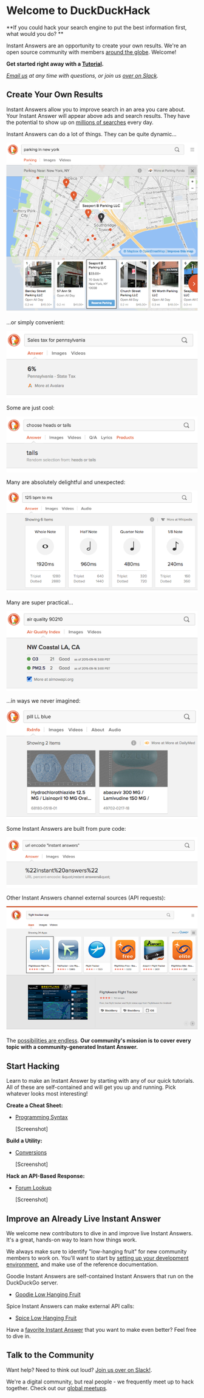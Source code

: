 # Welcome to DuckDuckHack

**If you could hack your search engine to put the best information first, what would you do? **

Instant Answers are an opportunity to create your own results. We're an open source community with members [around the globe](http://duckduckgo.meetup.com/). Welcome!

**Get started right away with a [Tutorial](#).**

*[Email us](mailto:open@duckduckgo.com) at any time with questions, or join us [over on Slack](mailto:QuackSlack@duckduckgo.com?subject=AddMe).* 

## Create Your Own Results

Instant Answers allow you to improve search in an area you care about. Your Instant Answer will appear above ads and search results. They have the potential to show up on [millions of searches](https://duckduckgo.com/traffic.html) every day.

Instant Answers can do a lot of things. They can be quite dynamic...

![](duckduckhack/assets/parking_ny.png)

...or simply convenient:

![](duckduckhack/assets/sales_tax.png)

Some are just cool: 

![](duckduckhack/assets/heads_tails.png)

Many are absolutely delightful and unexpected:

![](duckduckhack/assets/bpm_ms.png)

Many are super practical...

![](duckduckhack/assets/air_quality.png)

...in ways we never imagined:

![](duckduckhack/assets/blue_pill.png)

Some Instant Answers are built from pure code:

![](duckduckhack/assets/url_encode.png)

Other Instant Answers channel external sources (API requests):

![App search Instant Answer example](duckduckhack/assets/app_search_example.png)

The [possibilities are endless](https://duck.co/ideas). **Our community's mission is to cover every topic with a community-generated Instant Answer.**

## Start Hacking

Learn to make an Instant Answer by starting with any of our quick tutorials. All of these are self-contained and will get you up and running. Pick whatever looks most interesting!

**Create a Cheat Sheet:**

- [Programming Syntax](#)

    [Screenshot]

**Build a Utility:**

- [Conversions](#)

    [Screenshot]

**Hack an API-Based Response:**

- [Forum Lookup](#)

    [Screenshot]

## Improve an Already Live Instant Answer

We welcome new contributors to dive in and improve live Instant Answers. It's a great, hands-on way to learn how things work. 

We always make sure to identify "low-hanging fruit" for new community members to work on. You'll want to start by [setting up your development environment](#), and make use of the reference documentation.

Goodie Instant Answers are self-contained Instant Answers that run on the DuckDuckGo server.

- [Goodie Low Hanging Fruit](https://github.com/duckduckgo/zeroclickinfo-goodies/issues?q=is%3Aopen+is%3Aissue+label%3A%22Low-Hanging+Fruit%22) 

Spice Instant Answers can make external API calls:

- [Spice Low Hanging Fruit](https://github.com/duckduckgo/zeroclickinfo-spice/issues?q=is%3Aopen+is%3Aissue+label%3A%22Low-Hanging+Fruit%22) 

Have a [favorite Instant Answer](http://duck.co/ia) that you want to make even better? Feel free to dive in.

## Talk to the Community

Want help? Need to think out loud? [Join us over on Slack!](mailto:QuackSlack@duckduckgo.com?subject=AddMe). 

We're a digital community, but real people - we frequently meet up to hack together. Check out our [global meetups](#).